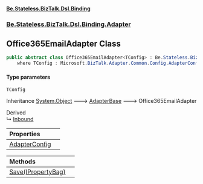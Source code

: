 #### [Be.Stateless.BizTalk.Dsl.Binding](README.md 'README')
### [Be.Stateless.BizTalk.Dsl.Binding.Adapter](Be.Stateless.BizTalk.Dsl.Binding.Adapter.md 'Be.Stateless.BizTalk.Dsl.Binding.Adapter')

## Office365EmailAdapter<TConfig> Class

```csharp
public abstract class Office365EmailAdapter<TConfig> : Be.Stateless.BizTalk.Dsl.Binding.Adapter.AdapterBase
    where TConfig : Microsoft.BizTalk.Adapter.Common.Config.AdapterConfig, new()
```
#### Type parameters

<a name='Be.Stateless.BizTalk.Dsl.Binding.Adapter.Office365EmailAdapter_TConfig_.TConfig'></a>

`TConfig`

Inheritance [System.Object](https://docs.microsoft.com/en-us/dotnet/api/System.Object 'System.Object') &#129106; [AdapterBase](AdapterBase.md 'Be.Stateless.BizTalk.Dsl.Binding.Adapter.AdapterBase') &#129106; Office365EmailAdapter<TConfig>

Derived  
&#8627; [Inbound](Office365EmailAdapter.Inbound.md 'Be.Stateless.BizTalk.Dsl.Binding.Adapter.Office365EmailAdapter.Inbound')

| Properties | |
| :--- | :--- |
| [AdapterConfig](Office365EmailAdapter_TConfig_.AdapterConfig.md 'Be.Stateless.BizTalk.Dsl.Binding.Adapter.Office365EmailAdapter<TConfig>.AdapterConfig') | |

| Methods | |
| :--- | :--- |
| [Save(IPropertyBag)](Office365EmailAdapter_TConfig_.Save(IPropertyBag).md 'Be.Stateless.BizTalk.Dsl.Binding.Adapter.Office365EmailAdapter<TConfig>.Save(Microsoft.BizTalk.Component.Interop.IPropertyBag)') | |

